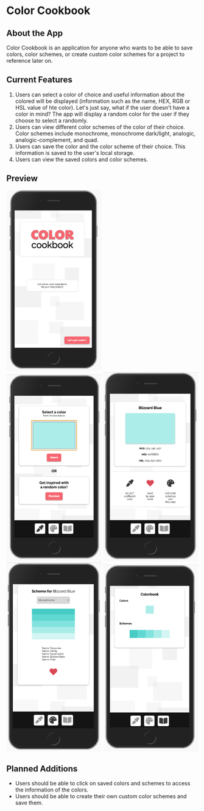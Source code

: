 # Color Cookbook

## About the App
Color Cookbook is an application for anyone who wants to be able to save colors, color schemes, or create custom color schemes for a project to reference later on.


## Current Features
1. Users can select a color of choice and useful information about the colored will be displayed (information such as the name, HEX, RGB or HSL value of hte color). Let's just say, what if the user doesn't have a color in mind? The app will display a random color for the user if they choose to select a randomly.
2. Users can view different color schemes of the color of their choice. Color schemes include monochrome, monochrome dark/light, analogic, analogic-complement, and quad.
3. Users can save the color and the color scheme of their choice. This information is saved to the user's local storage.
4. Users can view the saved colors and color schemes.

## Preview
<img src="images/preview1.png" width="250">
<br><img src="images/preview2.png" width="250">
<img src="images/preview3.png" width="250">
<br><img src="images/preview4.png" width="250">
<img src="images/preview5.png" width="250">

## Planned Additions
* Users should be able to click on saved colors and schemes to access the information of the colors.
* Users should be able to create their own custom color schemes and save them.

